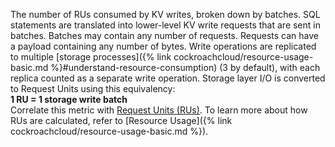 The number of RUs consumed by KV writes, broken down by batches. SQL statements are translated into lower-level KV write requests that are sent in batches. Batches may contain any number of requests. Requests can have a payload containing any number of bytes. Write operations are replicated to multiple [storage processes]({% link cockroachcloud/resource-usage-basic.md %}#understand-resource-consumption) (3 by default), with each replica counted as a separate write operation. Storage layer I/O is converted to Request Units using this equivalency:
<br>
<b>1 RU = 1 storage write batch</b>
<br>
Correlate this metric with <a href="#tenant.consumption.request_units">Request Units (RUs)</a>. To learn more about how RUs are calculated, refer to [Resource Usage]({% link cockroachcloud/resource-usage-basic.md %}).
